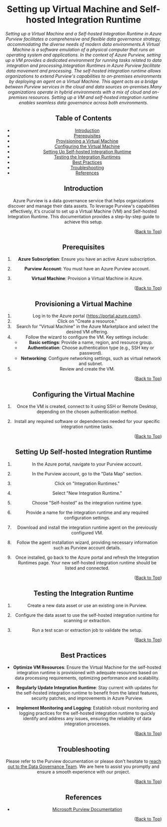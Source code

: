 <!-- Improved compatibility of Back to Top link -->
<a name="VM & IR Setup-top"></a>

<!-- Concept TITLE AND OVERVIEW -->

<center>

# Setting up Virtual Machine and Self-hosted Integration Runtime

*Setting up a Virtual Machine and a Self-hosted Integration Runtime in Azure Purview facilitates a comprehensive and flexible data governance strategy, accommodating the diverse needs of modern data environments.A Virtual Machine is a software emulation of a physical computer that runs an operating system and applications. In the context of Azure Purview, setting up a VM provides a dedicated environment for running tasks related to data integration and processing.Integration Runtimes in Azure Purview facilitate data movement and processing. The self-hosted integration runtime allows organizations to extend Purview's capabilities to on-premises environments by deploying an agent on a Virtual Machine. This agent acts as a bridge between Purview services in the cloud and data sources on-premises.Many organizations operate in hybrid environments with a mix of cloud and on-premises resources. Setting up a VM and self-hosted integration runtime enables seamless data governance across both environments.*

## Table of Contents

- [Introduction](#introduction)
- [Prerequisites](#prerequisites)
- [Provisioning a Virtual Machine](#provisioning-a-virtual-machine)
- [Configuring the Virtual Machine](#configuring-the-virtual-machine)
- [Setting Up Self-hosted Integration Runtime](#setting-up-self-hosted-integration-runtime)
- [Testing the Integration Runtimes](#testing-the-integration-runtimes)
- [Best Practices](#best-practices)
- [Troubleshooting](#troubleshooting)
- [References](#references)

## Introduction

Azure Purview is a data governance service that helps organizations discover and manage their data assets. To leverage Purview's capabilities effectively, it's crucial to set up a Virtual Machine (VM) and Self-hosted Integration Runtime. This documentation provides a step-by-step guide to achieve this setup.

<p align="right">(<a href="#VM & IR Setup-top">Back to Top</a>)</p>

## Prerequisites

1. **Azure Subscription**: Ensure you have an active Azure subscription.

2. **Purview Account**: You must have an Azure Purview account.

3. **Virtual Machine**: Provision a Virtual Machine in Azure.

<p align="right">(<a href="#VM & IR Setup-top">Back to Top</a>)</p>

## Provisioning a Virtual Machine

1. Log in to the Azure portal (https://portal.azure.com/).
2. Click on "Create a resource."
3. Search for "Virtual Machine" in the Azure Marketplace and select the desired VM offering.
4. Follow the wizard to configure the VM. Key settings include:
   - **Basic settings**: Provide a name, region, and resource group.
   - **Authentication**: Choose authentication type (e.g., SSH key or password).
   - **Networking**: Configure networking settings, such as virtual network and subnet.
5. Review and create the VM.

<p align="right">(<a href="#VM & IR Setup-top">Back to Top</a>)</p>

## Configuring the Virtual Machine

1. Once the VM is created, connect to it using SSH or Remote Desktop, depending on the chosen authentication method.

2. Install any required software or dependencies needed for your specific integration runtime tasks.

<p align="right">(<a href="#VM & IR Setup-top">Back to Top</a>)</p>

## Setting Up Self-hosted Integration Runtime

1. In the Azure portal, navigate to your Purview account.

2. In the Purview account, go to the "Data Map" section.

3. Click on "Integration Runtimes."

4. Select "New Integration Runtime."

5. Choose "Self-hosted" as the integration runtime type.

6. Provide a name for the integration runtime and any required configuration settings.

7. Download and install the integration runtime agent on the previously configured VM.

8. Follow the agent installation wizard, providing necessary information such as Purview account details.

9. Once installed, go back to the Azure portal and refresh the Integration Runtimes page. Your new self-hosted integration runtime should be listed and connected.

<p align="right">(<a href="#VM & IR Setup-top">Back to Top</a>)</p>

## Testing the Integration Runtime

1. Create a new data asset or use an existing one in Purview.

2. Configure the data asset to use the self-hosted integration runtime for scanning or extraction.

3. Run a test scan or extraction job to validate the setup.

<p align="right">(<a href="#VM & IR Setup-top">Back to Top</a>)</p>


## Best Practices

- **Optimize VM Resources**: Ensure the Virtual Machine for the self-hosted integration runtime is provisioned with adequate resources based on data processing requirements, optimizing performance and scalability.

- **Regularly Update Integration Runtime**: Stay current with updates for the self-hosted integration runtime to benefit from the latest features, security patches, and improvements in Azure Purview.

- **Implement Monitoring and Logging**: Establish robust monitoring and logging practices for the self-hosted integration runtime to quickly identify and address any issues, ensuring the reliability of data integration processes.

<p align="right">(<a href="#VM & IR Setup-top">Back to Top</a>)</p>

## Troubleshooting

Please refer to the Purview documentation or please don't hesitate to [reach out to the Data Governance Team](mailto:data_governance_team@client.com). We are here to assist you promptly and ensure a smooth experience with our project.

<p align="right">(<a href="#VM & IR Setup-top">Back to Top</a>)</p>

## References

- [Microsoft Purview Documentation](https://docs.microsoft.com/en-us/azure/purview/)

<p align="right">(<a href="#VM & IR Setup-top">Back to Top</a>)</p>









